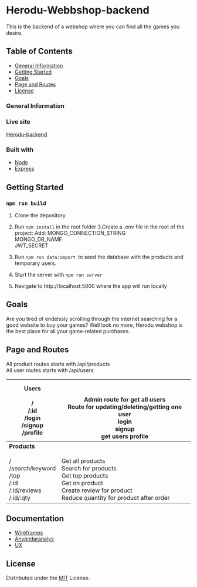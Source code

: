 # Herodu-Webbshop-backend

This is the backend of a webshop where you can find all the games you desire.

## Table of Contents

- [General Information](#general-information)
- [Getting Started](#getting-started)
- [Goals](#goals)
- [Page and Routes](#[page-and-routes])
- [License](#license)


### General Information

### Live site
[Herodu-backend](https://heroduapp.herokuapp.com/)


### Built with

- [Node](https://nodejs.org/en/)
- [Express](https://expressjs.com/)




## Getting Started

### `npm run build`

1. Clone the depository
2. Run ``` npm install ``` in the root folder
3.Create a .env file in the root of the project:
Add:
MONGO_CONNECTION_STRING <br>
MONGO_DB_NAME<br>
JWT_SECRET

4. Run ```npm run data:import ```to seed the database with the products and temporary users.



5. Start the server with ``` npm run server ```



6. Navigate to http://localhost:5000 where the app will run locally


## Goals

Are you tired of endelssly scrolling through the internet searching for a good website to buy your games? Well look no more, Herodu webshop is the best place for all your game-related purchases.

## Page and Routes

All product routes starts with /api/products<br>
All user routes starts with /api/users



| **Users**<br><br>/<br>/:id<br>/login<br>/signup<br>/profile                           | <br><br>Admin route for get all users<br>Route for updating/deleting/getting one user<br>login<br>signup<br>get users profile                                 |
|---------------------------------------------------------------------------------------|---------------------------------------------------------------------------------------------------------------------------------------------------------------|
| **Products**<br><br>/<br>/search/keyword<br>/top<br>/:id<br>/:id/reviews<br>/:id/:qty | <br><br>Get all products<br>Search for products<br>Get top products<br>Get on product<br>Create review for product<br>Reduce quantity for product after order |



## Documentation
- [Wireframes](https://www.figma.com/file/pEbz0xOVfCItDweQK0TKKL/Wireframe-Herodu?node-id=0%3A1)
- [Användaranalys](https://docs.google.com/forms/d/1oT3_jQ2dVydGMrW-QuHAQ2BuvFysEnh6YSTY9n9wFio/edit#responses)
- [UX](https://docs.google.com/document/d/1cjwc1nIodN0G51BTffdVfKQokXw5mG_RH2rT1jOLto0/edit)


## License

Distributed under the [MIT](https://choosealicense.com/licenses/mit/) License.
